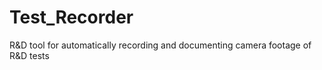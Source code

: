 # Test_Recorder
R&amp;D tool for automatically recording and documenting camera footage of R&amp;D tests
